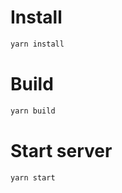 # Install
```bash
yarn install
```

# Build
```bash
yarn build
```

# Start server
```bash
yarn start
```
